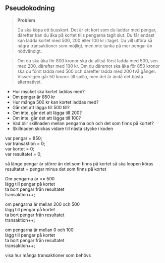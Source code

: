 ## Pseudokodning

>**Problem**<p>
>Du ska köpa ett busskort. Det är ett kort som du laddar med pengar, därefter kan du åka på kortet tills pengarna tagit slut. 
>Du får endast kan ladda kortet med 500, 200 eller 100 kr i taget. 
>Du vill utföra så några transaktioner som möjligt, men inte tanka på mer pengar än nödvändigt.

>Om du ska åka för 800 kronor ska du alltså först ladda med 500, sen med 200, därefter med 100 kr. 
>Om du däremot ska åka för 850 kronor ska du först ladda med 500 och därefter ladda med 200 två gånger. 
>Visserligen går 50 kronor till spillo, men det är ändå det bästa alternativet.

* Hur mycket ska kortet laddas med?
* Om pengar är 850 kr 
* Hur många 500 kr kan kortet laddas med?
* Går det att lägga till 500 till?
* Om inte, går det att lägga till 200?
* Om inte, går det att lägga till 100?
* Vad blir skillnaden mellan pengarna och och det som finns på kortet?
* Skillnaden skickas vidare till nästa stycke i koden

var pengar = 850;<br />
var transaktion = 0;<br />
var kortet = 0;<br />
var resultatet = 0;<br />

så länge pengar är större än det som finns på kortet så ska loopen köras<br />
resultatet = pengar minus det som finns på kortet<br />

Om pengarna är <= 500<br />
lägg till pengar på kortet<br />
ta bort pengar från resultatet<br />
transaktion++;<br />

om pengarna är mellan 200 och 500<br />
lägg till pengar på kortet<br />
ta bort pengar från resultatet<br />
transaktion++;<br />

om pengarna är mellan 0 och 100<br />
lägg till pengar på kortet<br />
ta bort pengar från resultatet<br />
transaktion++;<br />

visa hur många transaktioner som behövs